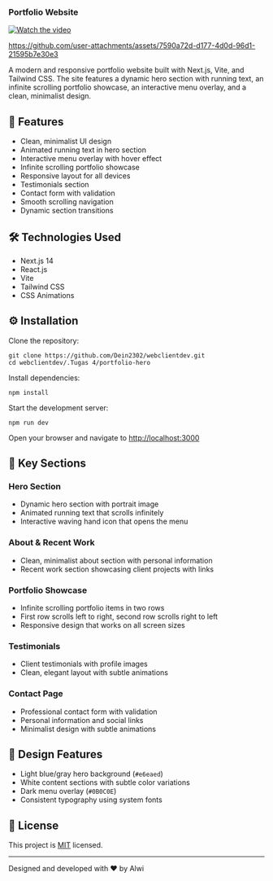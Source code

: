 ### Portfolio Website

[![Watch the video](https://img.youtube.com/vi/Fc_Hc1y2gcY/maxresdefault.jpg)](https://www.youtube.com/watch?v=Fc_Hc1y2gcY)

https://github.com/user-attachments/assets/7590a72d-d177-4d0d-96d1-21595b7e30e3

A modern and responsive portfolio website built with Next.js, Vite, and Tailwind CSS. The site features a dynamic hero section with running text, an infinite scrolling portfolio showcase, an interactive menu overlay, and a clean, minimalist design.

## 🚀 Features

- Clean, minimalist UI design
- Animated running text in hero section
- Interactive menu overlay with hover effect
- Infinite scrolling portfolio showcase
- Responsive layout for all devices
- Testimonials section
- Contact form with validation
- Smooth scrolling navigation
- Dynamic section transitions

## 🛠️ Technologies Used

- Next.js 14
- React.js
- Vite
- Tailwind CSS
- CSS Animations

## ⚙️ Installation

Clone the repository:
```
git clone https://github.com/Dein2302/webclientdev.git
cd webclientdev/.Tugas 4/portfolio-hero
```
Install dependencies:
```
npm install
```
Start the development server:
```
npm run dev
```
Open your browser and navigate to [http://localhost:3000](http://localhost:3000)

## 📱 Key Sections

### Hero Section

- Dynamic hero section with portrait image
- Animated running text that scrolls infinitely
- Interactive waving hand icon that opens the menu

### About & Recent Work

- Clean, minimalist about section with personal information
- Recent work section showcasing client projects with links

### Portfolio Showcase

- Infinite scrolling portfolio items in two rows
- First row scrolls left to right, second row scrolls right to left
- Responsive design that works on all screen sizes

### Testimonials

- Client testimonials with profile images
- Clean, elegant layout with subtle animations

### Contact Page

- Professional contact form with validation
- Personal information and social links
- Minimalist design with subtle animations

## 🎨 Design Features

- Light blue/gray hero background (`#e6eaed`)
- White content sections with subtle color variations
- Dark menu overlay (`#0B0C0E`)
- Consistent typography using system fonts

## 📝 License

This project is [MIT](LICENSE) licensed.

---

Designed and developed with ❤️ by Alwi
